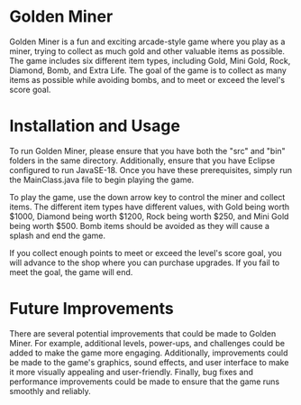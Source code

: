 # Golden Miner
Golden Miner is a fun and exciting arcade-style game where you play as a miner, trying to collect as much gold and other valuable items as possible. The game includes six different item types, including Gold, Mini Gold, Rock, Diamond, Bomb, and Extra Life. The goal of the game is to collect as many items as possible while avoiding bombs, and to meet or exceed the level's score goal.

# Installation and Usage
To run Golden Miner, please ensure that you have both the "src" and "bin" folders in the same directory. Additionally, ensure that you have Eclipse configured to run JavaSE-18. Once you have these prerequisites, simply run the MainClass.java file to begin playing the game.

To play the game, use the down arrow key to control the miner and collect items. The different item types have different values, with Gold being worth $1000, Diamond being worth $1200, Rock being worth $250, and Mini Gold being worth $500. Bomb items should be avoided as they will cause a splash and end the game.

If you collect enough points to meet or exceed the level's score goal, you will advance to the shop where you can purchase upgrades. If you fail to meet the goal, the game will end.

# Future Improvements
There are several potential improvements that could be made to Golden Miner. For example, additional levels, power-ups, and challenges could be added to make the game more engaging. Additionally, improvements could be made to the game's graphics, sound effects, and user interface to make it more visually appealing and user-friendly. Finally, bug fixes and performance improvements could be made to ensure that the game runs smoothly and reliably.



